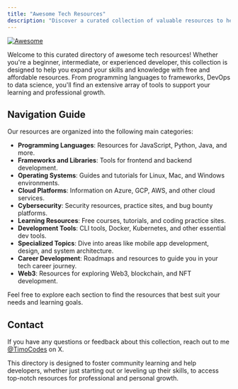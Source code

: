 ```yaml
---
title: "Awesome Tech Resources"
description: "Discover a curated collection of valuable resources to help developers at all levels learn and grow through free and affordable tools."
---
```


[![Awesome](https://awesome.re/badge.svg)](https://awesome.re)

Welcome to this curated directory of awesome tech resources! Whether you're a beginner, intermediate, or experienced developer, this collection is designed to help you expand your skills and knowledge with free and affordable resources. From programming languages to frameworks, DevOps to data science, you'll find an extensive array of tools to support your learning and professional growth.

## Navigation Guide

<!-- Here’s where your Vue component will be loaded -->

Our resources are organized into the following main categories:

- **Programming Languages**: Resources for JavaScript, Python, Java, and more.
- **Frameworks and Libraries**: Tools for frontend and backend development.
- **Operating Systems**: Guides and tutorials for Linux, Mac, and Windows environments.
- **Cloud Platforms**: Information on Azure, GCP, AWS, and other cloud services.
- **Cybersecurity**: Security resources, practice sites, and bug bounty platforms.
- **Learning Resources**: Free courses, tutorials, and coding practice sites.
- **Development Tools**: CLI tools, Docker, Kubernetes, and other essential dev tools.
- **Specialized Topics**: Dive into areas like mobile app development, design, and system architecture.
- **Career Development**: Roadmaps and resources to guide you in your tech career journey.
- **Web3**: Resources for exploring Web3, blockchain, and NFT development.

Feel free to explore each section to find the resources that best suit your needs and learning goals.

## Contact

If you have any questions or feedback about this collection, reach out to me [@TimoCodes](https://www.X.com/TimoCodes) on X.

This directory is designed to foster community learning and help developers, whether just starting out or leveling up their skills, to access top-notch resources for professional and personal growth.
